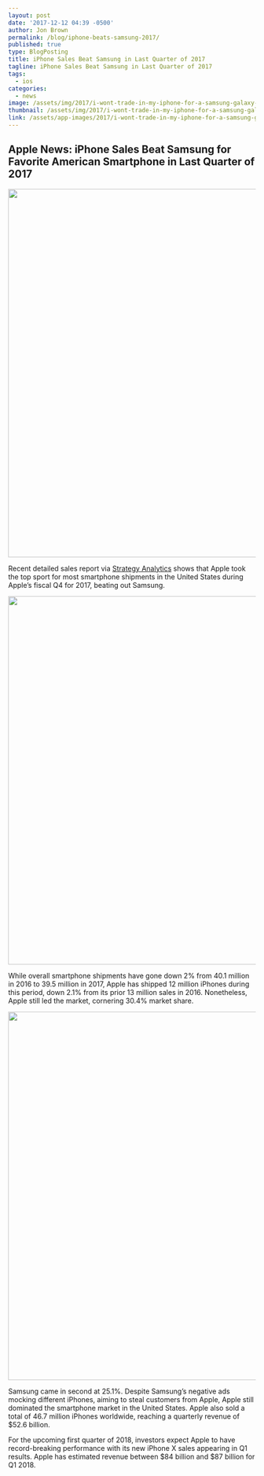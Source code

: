 ```yaml
---
layout: post
date: '2017-12-12 04:39 -0500'
author: Jon Brown
permalink: /blog/iphone-beats-samsung-2017/
published: true
type: BlogPosting
title: iPhone Sales Beat Samsung in Last Quarter of 2017
tagline: iPhone Sales Beat Samsung in Last Quarter of 2017
tags:
  - ios
categories:
  - news
image: /assets/img/2017/i-wont-trade-in-my-iphone-for-a-samsung-galaxy-s8--heres-why.jpg
thumbnail: /assets/img/2017/i-wont-trade-in-my-iphone-for-a-samsung-galaxy-s8--heres-why.jpg
link: /assets/app-images/2017/i-wont-trade-in-my-iphone-for-a-samsung-galaxy-s8--heres-why.jpg
---
```

## Apple News: iPhone Sales Beat Samsung for Favorite American Smartphone in Last Quarter of 2017

<img src="{{ site.site_cdn }}/assets/img/blog/2017/iphonewins/iPhonewins_image_1.jpg" class="img-fluid rounded m-2" width="750">

Recent detailed sales report via [Strategy Analytics](https://www.strategyanalytics.com/strategy-analytics/blogs/devices/smartphones/smart-phones/2017/11/07/motorola-returns-as-us-smartphone-shipments-hit-40-million-in-q3-2017#.WgHi6eKZPyJ) shows that Apple took the top sport for most smartphone shipments in the United States during Apple’s fiscal Q4 for 2017, beating out Samsung.

<img src="{{ site.site_cdn }}/assets/img/blog/2017/iphonewins/iPhonewins_image_2.png" class="img-fluid rounded m-2" width="750">

While overall smartphone shipments have gone down 2% from 40.1 million in 2016 to 39.5 million in 2017, Apple has shipped 12 million iPhones during this period, down 2.1% from its prior 13 million sales in 2016. Nonetheless, Apple still led the market, cornering 30.4% market share. 

<img src="{{ site.site_cdn }}/assets/img/blog/2017/iphonewins/iPhonewins_image_3.jpg" class="img-fluid rounded m-2" width="750">

Samsung came in second at 25.1%. Despite Samsung’s negative ads mocking different iPhones, aiming to steal customers from Apple, Apple still dominated the smartphone market in the United States. Apple also sold a total of 46.7 million iPhones worldwide, reaching a quarterly revenue of $52.6 billion.

For the upcoming first quarter of 2018, investors expect Apple to have record-breaking performance with its new iPhone X sales appearing in Q1 results. Apple has estimated revenue between $84 billion and $87 billion for Q1 2018.




